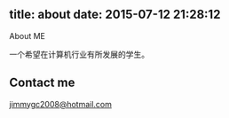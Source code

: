 title: about
date: 2015-07-12 21:28:12
---

About ME

一个希望在计算机行业有所发展的学生。

## Contact me

[jimmygc2008@hotmail.com](mailto:jimmygc2008@hotmail.com)
